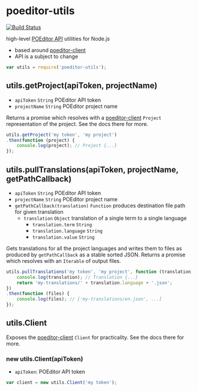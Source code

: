 # poeditor-utils

[![Build Status](https://travis-ci.org/famousgarkin/node-poeditor-utils.svg?branch=master)](https://travis-ci.org/famousgarkin/node-poeditor-utils)

high-level [POEditor API][1] utilities for Node.js

* based around [poeditor-client][2]
* API is a subject to change

```js
var utils = require('poeditor-utils');
```

## utils.getProject(apiToken, projectName)

* `apiToken` `String` POEditor API token
* `projectName` `String` POEditor project name

Returns a promise which resolves with a [poeditor-client][2] `Project` representation of the project. See the docs there for more.

```js
utils.getProject('my token', 'my project')
.then(function (project) {
	console.log(project); // Project {...}
});
```

## utils.pullTranslations(apiToken, projectName, getPathCallback)

* `apiToken` `String` POEditor API token
* `projectName` `String` POEditor project name
* `getPathCallback(translation)` `Function` produces destination file path for given translation
	* `translation` `Object` translation of a single term to a single language
		* `translation.term` `String`  
		* `translation.language` `String`  
		* `translation.value` `String`

Gets translations for all the project languages and writes them to files as produced by `getPathCallback` as a stable sorted JSON. Returns a promise which resolves with an `Iterable` of output files.

```js
utils.pullTranslations('my token', 'my project', function (translation) {
	console.log(translation); // Translation {...}
	return 'my-translations/' + translation.language + '.json';
})
.then(function (files) {
	console.log(files); // ['my-translations/en.json', ...]
});
```

## utils.Client

Exposes the [poeditor-client][2]  `Client` for practicality. See the docs there for more.

### new utils.Client(apiToken)

* `apiToken`: POEditor API token

```js
var client = new utils.Client('my token');
```


[1]: https://poeditor.com/api_reference/
[2]: https://github.com/janjakubnanista/poeditor-client
